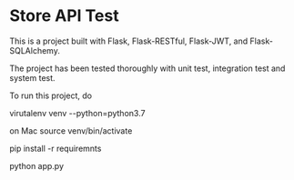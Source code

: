 # Store API Test

This is a project built with Flask, Flask-RESTful, Flask-JWT, and Flask-SQLAlchemy.

The project has been tested thoroughly with unit test, integration test and system test. 

To run this project, do

virutalenv venv --python=python3.7

on Mac
source venv/bin/activate

pip install -r requiremnts

python app.py


